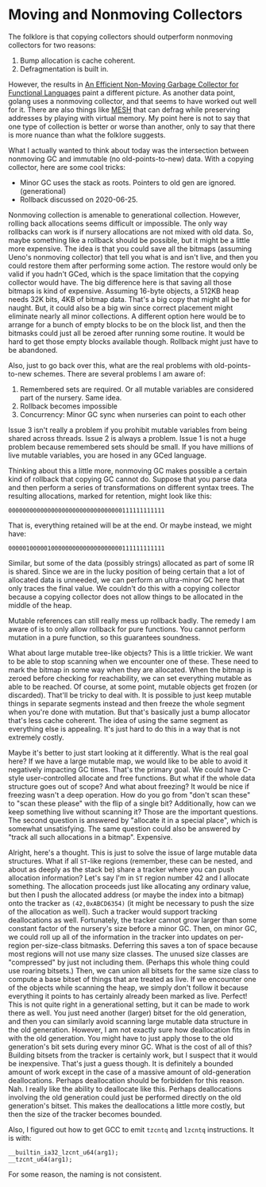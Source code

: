 # Moving and Nonmoving Collectors

The folklore is that copying collectors should outperform nonmoving collectors
for two reasons:

1. Bump allocation is cache coherent.
2. Defragmentation is built in.

However, the results in
[An Efficient Non-Moving Garbage Collector for Functional Languages](https://www.pllab.riec.tohoku.ac.jp/papers/icfp2011UenoOhoriOtomoAuthorVersion.pdf)
paint a different picture. As another data point, golang uses a nonmoving
collector, and that seems to have worked out well for it. There are also
things like [MESH](https://arxiv.org/pdf/1902.04738.pdf) that can defrag
while preserving addresses by playing with virtual memory. My point here
is not to say that one type of collection is better or worse than another,
only to say that there is more nuance than what the folklore suggests.

What I actually wanted to think about today was the intersection between
nonmoving GC and immutable (no old-points-to-new) data. With a copying
collector, here are some cool tricks:

* Minor GC uses the stack as roots. Pointers to old gen are ignored. (generational)
* Rollback discussed on 2020-06-25.

Nonmoving collection is amenable to generational collection. However,
rolling back allocations seems difficult or impossible. The only way
rollbacks can work is if nursery allocations are not mixed with old
data. So, maybe something like a rollback should be possible, but it
might be a little more expensive. The idea is that you could save all
the bitmaps (assuming Ueno's nonmoving collector) that tell you what
is and isn't live, and then you could restore them after performing
some action. The restore would only be valid if you hadn't GCed, which
is the space limitation that the copying collector would have. The
big difference here is that saving all those bitmaps is kind of
expensive. Assuming 16-byte objects, a 512KB heap needs 32K bits,
4KB of bitmap data. That's a big copy that might all be for naught.
But, it could also be a big win since correct placement might
eliminate nearly all minor collections. A different option here would
be to arrange for a bunch of empty blocks to be on the block list,
and then the bitmasks could just all be zeroed after running
some routine. It would be hard to get those empty blocks available
though. Rollback might just have to be abandoned.

Also, just to go back over this, what are the real problems with
old-points-to-new schemes. There are several problems I am aware of:

1. Remembered sets are required. Or all mutable variables are considered
   part of the nursery. Same idea.
2. Rollback becomes impossible
3. Concurrency: Minor GC sync when nurseries can point to each other

Issue 3 isn't really a problem if you prohibit mutable variables from
being shared across threads. Issue 2 is always a problem. Issue 1 is
not a huge problem because remembered sets should be small. If you
have millions of live mutable variables, you are hosed in any GCed
language.

Thinking about this a little more, nonmoving GC makes possible a certain
kind of rollback that copying GC cannot do. Suppose that you parse
data and then perform a series of transformations on different syntax trees.
The resulting allocations, marked for retention, might look like this:

    00000000000000000000000000000000111111111111

That is, everything retained will be at the end. Or maybe instead, we
might have:

    00000100000100000000000000000000111111111111

Similar, but some of the data (possibly strings) allocated as part of
some IR is shared. Since we are in the lucky position of being certain
that a lot of allocated data is unneeded, we can perform an ultra-minor
GC here that only traces the final value. We couldn't do this with a
copying collector because a copying collector does not allow things
to be allocated in the middle of the heap.

Mutable references can still really mess up rollback badly. The remedy
I am aware of is to only allow rollback for pure functions. You cannot
perform mutation in a pure function, so this guarantees soundness.

What about large mutable tree-like objects? This is a little trickier.
We want to be able to stop scanning when we encounter one of these.
These need to mark the bitmap in some way when they are allocated.
When the bitmap is zeroed before checking for reachability, we can
set everything mutable as able to be reached. Of course, at some
point, mutable objects get frozen (or discarded). That'll be tricky
to deal with. It is possible to just keep mutable things in separate
segments instead and then freeze the whole segment when you're done
with mutation. But that's basically just a bump allocator that's
less cache coherent. The idea of using the same segment as everything
else is appealing. It's just hard to do this in a way that is not
extremely costly.

Maybe it's better to just start looking at it differently. What is the
real goal here? If we have a large mutable map, we would like to be able
to avoid it negatively impacting GC times. That's the primary goal. We
could have C-style user-controlled allocate and free functions. But
what if the whole data structure goes out of scope? And what about
freezing? It would be nice if freezing wasn't a deep operation. How do you
go from "don't scan these" to "scan these please" with the flip of
a single bit? Additionally, how can we keep something live without
scanning it? Those are the important questions. The second question
is answered by "allocate it in a special place", which is somewhat
unsatisfying. The same question could also be answered by "track all
such allocations in a bitmap". Expensive.

Alright, here's a thought. This is just to solve the issue of large
mutable data structures. What if all `ST`-like regions (remember,
these can be nested, and about as deeply as the stack be) share
a tracker where you can push allocation information? Let's say I'm
in `ST` region number 42 and I allocate something. The allocation
proceeds just like allocating any ordinary value, but then I push
the allocated address (or maybe the index into a bitmap) onto the
tracker as `(42,0xABCD6354)` (it might be necessary to push the size
of the allocation as well). Such a tracker would support tracking
deallocations as well. Fortunately, the tracker cannot grow larger
than some constant factor of the nursery's size before a minor GC.
Then, on minor GC, we could roll up all of the information in the
tracker into updates on per-region per-size-class bitmasks. Deferring
this saves a ton of space because most regions will not use many size
classes.  The unused size classes are "compressed" by just not including
them. (Perhaps this whole thing could use roaring bitsets.) Then, we can
union all bitsets for the same size class to compute a base
bitset of things that are treated as live. If we encounter one of the
objects while scanning the heap, we simply don't follow it because
everything it points to has certainly already been marked as live.
Perfect! This is not quite right in a generational setting, but it
can be made to work there as well. You just need another (larger) bitset
for the old generation, and then you can similarly avoid scanning
large mutable data structure in the old generation. However, I am
not exactly sure how deallocation fits in with the old generation.
You might have to just apply those to the old generation's bit sets
during every minor GC. What is the cost of all of this? Building
bitsets from the tracker is certainly work, but I suspect that
it would be inexpensive. That's just a guess though. It is definitely
a bounded amount of work except in the case of a massive amount
of old-generation deallocations. Perhaps deallocation should be forbidden
for this reason. Nah. I really like the ability to deallocate like this.
Perhaps deallocations involving the old generation could just be
performed directly on the old generation's bitset. This makes
the deallocations a little more costly, but then the size of the
tracker becomes bounded.

Also, I figured out how to get GCC to emit `tzcntq` and `lzcntq`
instructions. It is with:

    __builtin_ia32_lzcnt_u64(arg1);
    __tzcnt_u64(arg1);

For some reason, the naming is not consistent.
